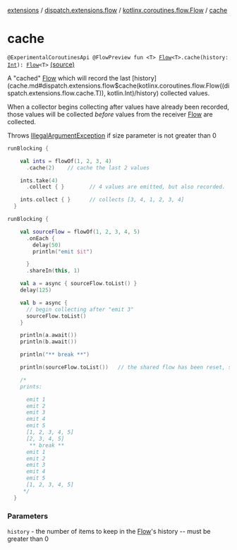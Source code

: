 [extensions](../../index.md) / [dispatch.extensions.flow](../index.md) / [kotlinx.coroutines.flow.Flow](index.md) / [cache](./cache.md)

# cache

`@ExperimentalCoroutinesApi @FlowPreview fun <T> `[`Flow`](https://kotlin.github.io/kotlinx.coroutines/kotlinx-coroutines-core/kotlinx.coroutines.flow/-flow/index.html)`<T>.cache(history: `[`Int`](https://kotlinlang.org/api/latest/jvm/stdlib/kotlin/-int/index.html)`): `[`Flow`](https://kotlin.github.io/kotlinx.coroutines/kotlinx-coroutines-core/kotlinx.coroutines.flow/-flow/index.html)`<T>` [(source)](https://github.com/RBusarow/Dispatch/tree/master/extensions/src/main/java/dispatch/extensions/flow/Cache.kt#L39)

A "cached" [Flow](https://kotlin.github.io/kotlinx.coroutines/kotlinx-coroutines-core/kotlinx.coroutines.flow/-flow/index.html) which will record the last [history](cache.md#dispatch.extensions.flow$cache(kotlinx.coroutines.flow.Flow((dispatch.extensions.flow.cache.T)), kotlin.Int)/history) collected values.

When a collector begins collecting after values have already been recorded,
those values will be collected *before* values from the receiver [Flow](https://kotlin.github.io/kotlinx.coroutines/kotlinx-coroutines-core/kotlinx.coroutines.flow/-flow/index.html) are collected.

Throws [IllegalArgumentException](https://kotlinlang.org/api/latest/jvm/stdlib/kotlin/-illegal-argument-exception/index.html) if size parameter is not greater than 0

``` kotlin
runBlocking {

    val ints = flowOf(1, 2, 3, 4)
      .cache(2)    // cache the last 2 values

    ints.take(4)
      .collect { }        // 4 values are emitted, but also recorded.  The last 2 remain.

    ints.collect { }      // collects [3, 4, 1, 2, 3, 4]
  }
```

``` kotlin
runBlocking {

    val sourceFlow = flowOf(1, 2, 3, 4, 5)
      .onEach {
        delay(50)
        println("emit $it")

      }
      .shareIn(this, 1)

    val a = async { sourceFlow.toList() }
    delay(125)

    val b = async {
      // begin collecting after "emit 3"
      sourceFlow.toList()
    }

    println(a.await())
    println(b.await())

    println("** break **")

    println(sourceFlow.toList())   // the shared flow has been reset, so the cached values are cleared

    /*
    prints:

      emit 1
      emit 2
      emit 3
      emit 4
      emit 5
      [1, 2, 3, 4, 5]
      [2, 3, 4, 5]
       ** break **
      emit 1
      emit 2
      emit 3
      emit 4
      emit 5
      [1, 2, 3, 4, 5]
     */
  }
```

### Parameters

`history` - the number of items to keep in the [Flow](https://kotlin.github.io/kotlinx.coroutines/kotlinx-coroutines-core/kotlinx.coroutines.flow/-flow/index.html)'s history -- must be greater than 0